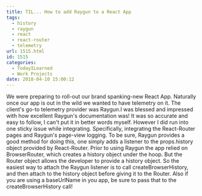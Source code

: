 ```yaml
---
title: TIL... How to add Raygun to a React App
tags:
  - history
  - raygun
  - react
  - react-router
  - telemetry
url: 1515.html
id: 1515
categories:
  - TodayILearned
  - Work Projects
date: 2018-04-10 15:00:12
---
```


We were preparing to roll-out our brand spanking-new React App. Naturally once our app is out in the wild we wanted to have telemetry on it. The client's go-to telemetry provider was Raygun.I was blessed and impressed with how excellent Raygun's documentation was! It was so accurate and easy to follow, I can't put it in better words myself. However I did run into one sticky issue while integrating. Specifically, integrating the React-Router pages and Raygun's page-view logging. To be sure, Raygun provides a good method for doing this, one simply adds a listener to the props.history object provided by React-Router. Prior to using Raygun the app relied on BrowserRouter, which creates a history object under the hoop. But the Router object allows the developer to provide a history object. So the easiest way to attach the Raygun listener is to call createBrowserHistory, and then attach to the history object before giving it to the Router. Also if you are using a baseUrlName in you app, be sure to pass that to the createBrowserHistory call!